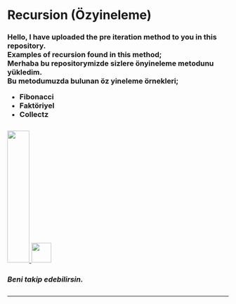 # Recursion (Özyineleme)

<html>
<body>

<h3>

<p> <strong>

Hello, I have uploaded the pre iteration method to you in this repository.<br>
Examples of recursion found in this method;<br>
Merhaba bu repositorymizde sizlere önyineleme metodunu yükledim. <br>
Bu metodumuzda bulunan öz yineleme örnekleri;
<ul>
	<li>
		Fibonacci
   </li>
   <li>
   	Faktöriyel
   </li>
   <li>
   	Collectz
   </li>
</ul>
<h3>

<a href="https://www.linkedin.com/in/abdulkadirbulbul/" target="_blank"><img src="https://cdn.pixabay.com/photo/2017/08/22/11/56/linked-in-2668696_960_720.png" width="50px" height="300px">
</a>
<a href="https://www.instagram.com/benkadirbulbul/" target="_blank"><img src="https://gempire.co/wp-content/uploads/2018/05/instagram-round-flat-512.png" width="45px" height="45px">
</a>

<h5>
<p>Beni takip edebilirsin.</p>
</h5>

<hr>
</body>
</html>
